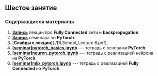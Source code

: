 ## Шестое занятие

### Содержащиеся материалы
1. [**Запись**](https://www.youtube.com/watch?v=FSb5vuG6Bkw)  лекции про  **Fully Connected** сети и **backpropogation**.
2. [**Запись**](https://www.youtube.com/watch?v=UoBYayBPh84)  семинара по  **PyTorch**.
3. [**Слайды с лекции**](./DLSchool_Lecture 6.pdf).
4. [**[seminar]pytorch_basics.ipynb**](./[seminar]pytorch_basics.ipynb) --- тетрадь с основами **PyTorch**.
5. [**[seminar]neuron_pytorch.ipynb**](./[seminar]neuron_pytorch.ipynb) --- тетрадь с реализацией нейрона на **PyTorch**.
6. [**[seminar]mlp_pytorch.ipynb**](./[seminar]mlp_pytorch.ipynb) --- тетрадь с реализацией **Fully Connected** на **PyTorch**.
